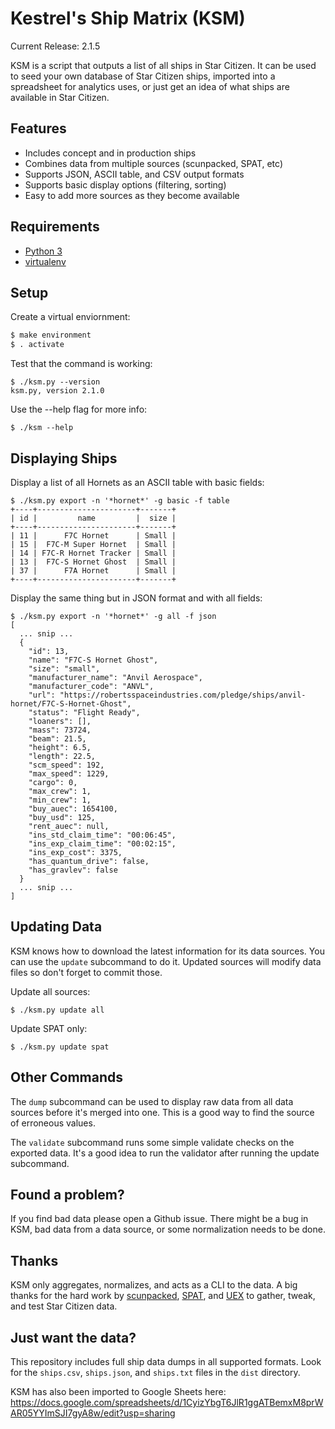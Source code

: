 Kestrel's Ship Matrix (KSM)
===========================

Current Release: 2.1.5

KSM is a script that outputs a list of all ships in Star Citizen. It can be used
to seed your own database of Star Citizen ships, imported into a spreadsheet for
analytics uses, or just get an idea of what ships are available in Star Citizen.

Features
--------

- Includes concept and in production ships
- Combines data from multiple sources (scunpacked, SPAT, etc)
- Supports JSON, ASCII table, and CSV output formats
- Supports basic display options (filtering, sorting)
- Easy to add more sources as they become available

Requirements
------------

- [Python 3](https://www.python.org/downloads/)
- [virtualenv](https://virtualenv.pypa.io/en/latest/)

Setup
-----

Create a virtual enviornment:

```bash
$ make environment
$ . activate
```

Test that the command is working:

```
$ ./ksm.py --version
ksm.py, version 2.1.0
```

Use the --help flag for more info:

```
$ ./ksm --help
```

Displaying Ships
----------------

Display a list of all Hornets as an ASCII table with basic fields:

```
$ ./ksm.py export -n '*hornet*' -g basic -f table
+----+----------------------+-------+
| id |         name         |  size |
+----+----------------------+-------+
| 11 |      F7C Hornet      | Small |
| 15 |  F7C-M Super Hornet  | Small |
| 14 | F7C-R Hornet Tracker | Small |
| 13 |  F7C-S Hornet Ghost  | Small |
| 37 |      F7A Hornet      | Small |
+----+----------------------+-------+
```

Display the same thing but in JSON format and with all fields:

```
$ ./ksm.py export -n '*hornet*' -g all -f json
[
  ... snip ...
  {
    "id": 13,
    "name": "F7C-S Hornet Ghost",
    "size": "small",
    "manufacturer_name": "Anvil Aerospace",
    "manufacturer_code": "ANVL",
    "url": "https://robertsspaceindustries.com/pledge/ships/anvil-hornet/F7C-S-Hornet-Ghost",
    "status": "Flight Ready",
    "loaners": [],
    "mass": 73724,
    "beam": 21.5,
    "height": 6.5,
    "length": 22.5,
    "scm_speed": 192,
    "max_speed": 1229,
    "cargo": 0,
    "max_crew": 1,
    "min_crew": 1,
    "buy_auec": 1654100,
    "buy_usd": 125,
    "rent_auec": null,
    "ins_std_claim_time": "00:06:45",
    "ins_exp_claim_time": "00:02:15",
    "ins_exp_cost": 3375,
    "has_quantum_drive": false,
    "has_gravlev": false
  }
  ... snip ...
]
```

Updating Data
-------------

KSM knows how to download the latest information for its data sources. You
can use the `update` subcommand to do it. Updated sources will modify data
files so don't forget to commit those.

Update all sources:

```
$ ./ksm.py update all  
```

Update SPAT only:

```
$ ./ksm.py update spat
```

Other Commands
--------------

The `dump` subcommand can be used to display raw data from all data sources
before it's merged into one. This is a good way to find the source of erroneous
values.

The `validate` subcommand runs some simple validate checks on the exported data.
It's a good idea to run the validator after running the update subcommand.

Found a problem?
----------------

If you find bad data please open a Github issue. There might be a bug in KSM,
bad data from a data source, or some normalization needs to be done.

Thanks
------

KSM only aggregates, normalizes, and acts as a CLI to the data. A big thanks
for the hard work by [scunpacked](https://scunpacked.com/),
[SPAT](https://docs.google.com/spreadsheets/d/11nI-wLlRjDpsshkY8VLZkHh2jd2mCmWJTIE2VzqZ7ss),
and [UEX](https://uexcorp.space/) to gather, tweak, and test Star Citizen data.

Just want the data?
-------------------

This repository includes full ship data dumps in all supported formats. Look for
the `ships.csv`, `ships.json`, and `ships.txt` files in the `dist` directory.

KSM has also been imported to Google Sheets here:
https://docs.google.com/spreadsheets/d/1CyizYbgT6JlR1ggATBemxM8prWAR05YYImSJI7gyA8w/edit?usp=sharing
